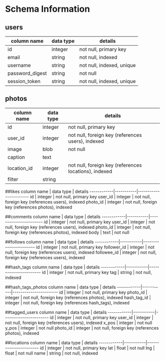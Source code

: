 # Schema Information


## users
column name     | data type | details
----------------|-----------|-----------------------
id              | integer   | not null, primary key
email           | string    | not null, indexed
username        | string    | not null, indexed, unique
password_digest | string    | not null
session_token   | string    | not null, indexed, unique


## photos
column name | data type | details
------------|-----------|-----------------------
id          | integer   | not null, primary key
user_id     | integer   | not null, foreign key (references users), indexed
image       | blob      | not null
caption     | text      |
location_id | integer   | not null, foreign key (references locations), indexed
filter      | string    |


##likes
column name | data type | details
------------|-----------|-----------------------
id          | integer   | not null, primary key
user_id     | integer   | not null, foreign key (references users), indexed
photo_id    | integer   | not null, foreign key (references photos), indexed


##comments
column name | data type | details
------------|-----------|-----------------------
id          | integer   | not null, primary key
user_id     | integer   | not null, foreign key (references users), indexed
photo_id    | integer   | not null, foreign key (references photos), indexed
body        | text      | not null


##follows
column name | data type | details
------------|-----------|-----------------------
id          | integer   | not null, primary key
follower_id | integer   | not null, foreign key (references users), indexed
followee_id | integer   | not null, foreign key (references users), indexed


##hash_tags
column name | data type | details
------------|-----------|-----------------------
id          | integer   | not null, primary key
tag         | string    | not null, indexed

##hash_tags_photos
column name | data type | details
------------|-----------|-----------------------
id          | integer   | not null, primary key
photo_id    | integer   | not null, foreign key (references photos), indexed
hash_tag_id | integer   | not null, foreign key (references hash_tags), indexed


##tagged_users
column name | data type | details
------------|-----------|-----------------------
id          | integer   | not null, primary key
user_id     | integer   | not null, foreign key (references users), indexed
x_pos       | integer   | not null
y_pos       | integer   | not null
photo_id    | integer   | not null, foreign key (references photos), indexed

##locations
column name | data type | details
------------|-----------|-----------------------
id          | integer   | not null, primary key
lat         | float     | not null
lng         | float     | not null
name        | string    | not null, indexed
